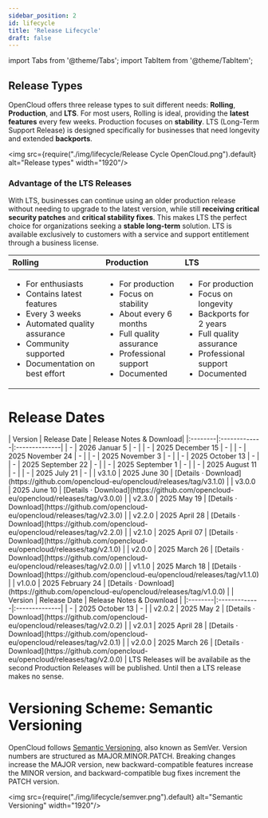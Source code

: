 ```yaml
---
sidebar_position: 2
id: lifecycle
title: 'Release Lifecycle'
draft: false
---
```


import Tabs from '@theme/Tabs'; import TabItem from '@theme/TabItem';

## Release Types

OpenCloud offers three release types to suit different needs: **Rolling**, **Production**, and **LTS**. For most users,
Rolling is ideal, providing the **latest features** every few weeks. Production focuses on **stability**. LTS (Long-Term
Support Release) is designed specifically for businesses that need longevity and extended **backports**.

<img src={require("./img/lifecycle/Release Cycle OpenCloud.png").default} alt="Release types" width="1920"/>

### Advantage of the LTS Releases

With LTS, businesses can continue using an older production release without needing to upgrade to the latest version,
while still **receiving critical security patches** and **critical stability fixes**. This makes LTS the perfect choice
for organizations seeking a **stable long-term** solution. LTS is available exclusively to customers with a service and
support entitlement through a business license.

| Rolling                                                                                                                                                                                       | Production                                                                                                                                                              | LTS                                                                                                                                                                      |
| :-------------------------------------------------------------------------------------------------------------------------------------------------------------------------------------------- | :---------------------------------------------------------------------------------------------------------------------------------------------------------------------- | :----------------------------------------------------------------------------------------------------------------------------------------------------------------------- |
| <ul><li>For enthusiasts</li><li>Contains latest features</li><li>Every 3 weeks</li><li>Automated quality assurance</li><li>Community supported</li><li>Documentation on best effort</li></ul> | <ul><li>For production</li><li>Focus on stability</li><li>About every 6 months</li><li>Full quality assurance</li><li>Professional support</li><li>Documented</li></ul> | <ul><li>For production</li><li>Focus on longevity</li><li>Backports for 2 years</li><li>Full quality assurance</li><li>Professional support</li><li>Documented</li></ul> |

# Release Dates

<Tabs>
  <TabItem value="rolling" label="Rolling" default>
    | Version | Release Date | Release Notes & Download|
    |:--------|:-------------|:--------------|
    | - | 2026 Januar 5 | - |
    | - | 2025 December 15 | - |
    | - | 2025 November 24 | - |
    | - | 2025 November 3 | - |
    | - | 2025 October 13 | - |
    | - | 2025 September 22 | - |
    | - | 2025 September 1 | - |
    | - | 2025 August 11 | - |
    | - | 2025 July 21 | - |
    | v3.1.0 | 2025 June 30 | [Details · Download](https://github.com/opencloud-eu/opencloud/releases/tag/v3.1.0) |
    | v3.0.0 | 2025 June 10 | [Details · Download](https://github.com/opencloud-eu/opencloud/releases/tag/v3.0.0) |
    | v2.3.0 | 2025 May 19 | [Details · Download](https://github.com/opencloud-eu/opencloud/releases/tag/v2.3.0) |
    | v2.2.0 | 2025 April 28 | [Details · Download](https://github.com/opencloud-eu/opencloud/releases/tag/v2.2.0) |
    | v2.1.0 | 2025 April 07 | [Details · Download](https://github.com/opencloud-eu/opencloud/releases/tag/v2.1.0) |
    | v2.0.0 | 2025 March 26 | [Details · Download](https://github.com/opencloud-eu/opencloud/releases/tag/v2.0.0) |
    | v1.1.0 | 2025 March 18 | [Details · Download](https://github.com/opencloud-eu/opencloud/releases/tag/v1.1.0) |
    | v1.0.0 | 2025 February 24 | [Details · Download](https://github.com/opencloud-eu/opencloud/releases/tag/v1.0.0) |

  </TabItem>
  <TabItem value="production " label="Production">
    | Version | Release Date | Release Notes & Download |
    |:--------|:-------------|:--------------|
    | - | 2025 October 13 | - |
    | v2.0.2 | 2025 May 2 | [Details · Download](https://github.com/opencloud-eu/opencloud/releases/tag/v2.0.2) |
    | v2.0.1 | 2025 April 28 | [Details · Download](https://github.com/opencloud-eu/opencloud/releases/tag/v2.0.1) |
    | v2.0.0 | 2025 March 26 | [Details · Download](https://github.com/opencloud-eu/opencloud/releases/tag/v2.0.0) |
    </TabItem>
  <TabItem value="lts" label="LTS">
    LTS Releases will be availabile as the second Production Releases will be published. Until then a LTS release makes no sense.
  </TabItem>
</Tabs>

# Versioning Scheme: Semantic Versioning

OpenCloud follows [Semantic Versioning](https://semver.org/), also known as SemVer. Version numbers are structured as
MAJOR.MINOR.PATCH. Breaking changes increase the MAJOR version, new backward-compatible features increase the MINOR
version, and backward-compatible bug fixes increment the PATCH version.

<img src={require("./img/lifecycle/semver.png").default} alt="Semantic Versioning" width="1920"/>
